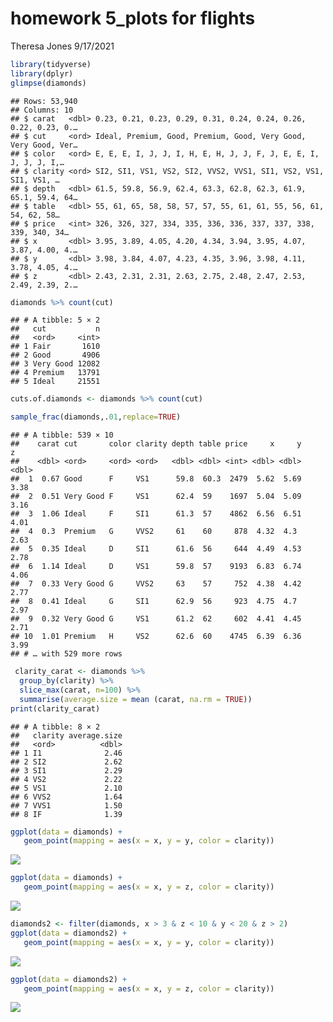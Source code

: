 homework 5\_plots for flights
================
Theresa Jones
9/17/2021

``` r
library(tidyverse)
library(dplyr)
glimpse(diamonds)
```

    ## Rows: 53,940
    ## Columns: 10
    ## $ carat   <dbl> 0.23, 0.21, 0.23, 0.29, 0.31, 0.24, 0.24, 0.26, 0.22, 0.23, 0.…
    ## $ cut     <ord> Ideal, Premium, Good, Premium, Good, Very Good, Very Good, Ver…
    ## $ color   <ord> E, E, E, I, J, J, I, H, E, H, J, J, F, J, E, E, I, J, J, J, I,…
    ## $ clarity <ord> SI2, SI1, VS1, VS2, SI2, VVS2, VVS1, SI1, VS2, VS1, SI1, VS1, …
    ## $ depth   <dbl> 61.5, 59.8, 56.9, 62.4, 63.3, 62.8, 62.3, 61.9, 65.1, 59.4, 64…
    ## $ table   <dbl> 55, 61, 65, 58, 58, 57, 57, 55, 61, 61, 55, 56, 61, 54, 62, 58…
    ## $ price   <int> 326, 326, 327, 334, 335, 336, 336, 337, 337, 338, 339, 340, 34…
    ## $ x       <dbl> 3.95, 3.89, 4.05, 4.20, 4.34, 3.94, 3.95, 4.07, 3.87, 4.00, 4.…
    ## $ y       <dbl> 3.98, 3.84, 4.07, 4.23, 4.35, 3.96, 3.98, 4.11, 3.78, 4.05, 4.…
    ## $ z       <dbl> 2.43, 2.31, 2.31, 2.63, 2.75, 2.48, 2.47, 2.53, 2.49, 2.39, 2.…

``` r
diamonds %>% count(cut)
```

    ## # A tibble: 5 × 2
    ##   cut           n
    ##   <ord>     <int>
    ## 1 Fair       1610
    ## 2 Good       4906
    ## 3 Very Good 12082
    ## 4 Premium   13791
    ## 5 Ideal     21551

``` r
cuts.of.diamonds <- diamonds %>% count(cut)
```

``` r
sample_frac(diamonds,.01,replace=TRUE)
```

    ## # A tibble: 539 × 10
    ##    carat cut       color clarity depth table price     x     y     z
    ##    <dbl> <ord>     <ord> <ord>   <dbl> <dbl> <int> <dbl> <dbl> <dbl>
    ##  1  0.67 Good      F     VS1      59.8  60.3  2479  5.62  5.69  3.38
    ##  2  0.51 Very Good F     VS1      62.4  59    1697  5.04  5.09  3.16
    ##  3  1.06 Ideal     F     SI1      61.3  57    4862  6.56  6.51  4.01
    ##  4  0.3  Premium   G     VVS2     61    60     878  4.32  4.3   2.63
    ##  5  0.35 Ideal     D     SI1      61.6  56     644  4.49  4.53  2.78
    ##  6  1.14 Ideal     D     VS1      59.8  57    9193  6.83  6.74  4.06
    ##  7  0.33 Very Good G     VVS2     63    57     752  4.38  4.42  2.77
    ##  8  0.41 Ideal     G     SI1      62.9  56     923  4.75  4.7   2.97
    ##  9  0.32 Very Good G     VS1      61.2  62     602  4.41  4.45  2.71
    ## 10  1.01 Premium   H     VS2      62.6  60    4745  6.39  6.36  3.99
    ## # … with 529 more rows

``` r
 clarity_carat <- diamonds %>%
  group_by(clarity) %>%
  slice_max(carat, n=100) %>%
  summarise(average.size = mean (carat, na.rm = TRUE))
print(clarity_carat)
```

    ## # A tibble: 8 × 2
    ##   clarity average.size
    ##   <ord>          <dbl>
    ## 1 I1              2.46
    ## 2 SI2             2.62
    ## 3 SI1             2.29
    ## 4 VS2             2.22
    ## 5 VS1             2.10
    ## 6 VVS2            1.64
    ## 7 VVS1            1.50
    ## 8 IF              1.39

``` r
ggplot(data = diamonds) +
   geom_point(mapping = aes(x = x, y = y, color = clarity))
```

![](homework_5--working-with-diamonds-and-dplyr_files/figure-gfm/question%20#4-1.png)<!-- -->

``` r
ggplot(data = diamonds) +
   geom_point(mapping = aes(x = x, y = z, color = clarity))
```

![](homework_5--working-with-diamonds-and-dplyr_files/figure-gfm/question%20#4-2.png)<!-- -->

``` r
diamonds2 <- filter(diamonds, x > 3 & z < 10 & y < 20 & z > 2)
ggplot(data = diamonds2) +
   geom_point(mapping = aes(x = x, y = y, color = clarity))
```

![](homework_5--working-with-diamonds-and-dplyr_files/figure-gfm/question%20#5-1.png)<!-- -->

``` r
ggplot(data = diamonds2) +
   geom_point(mapping = aes(x = x, y = z, color = clarity))
```

![](homework_5--working-with-diamonds-and-dplyr_files/figure-gfm/question%20#5-2.png)<!-- -->
